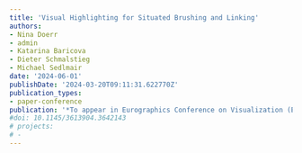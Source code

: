 ```yaml
---
title: 'Visual Highlighting for Situated Brushing and Linking'
authors:
- Nina Doerr
- admin
- Katarina Baricova
- Dieter Schmalstieg
- Michael Sedlmair
date: '2024-06-01'
publishDate: '2024-03-20T09:11:31.622770Z'
publication_types:
- paper-conference
publication: '*To appear in Eurographics Conference on Visualization (EuroVis)*'
#doi: 10.1145/3613904.3642143
# projects:
# -
---
```

